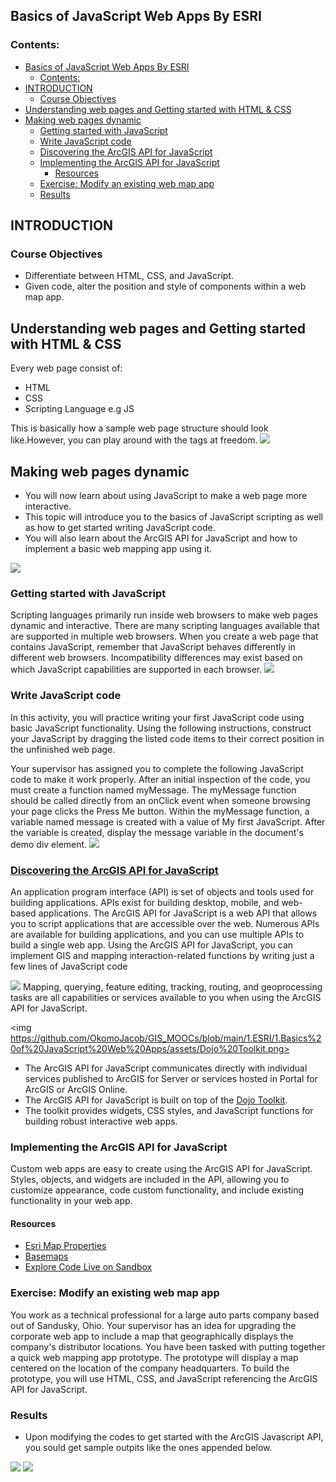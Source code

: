 ## Basics of JavaScript Web Apps By ESRI

### Contents:
- [Basics of JavaScript Web Apps By ESRI](#basics-of-javascript-web-apps-by-esri)
  - [Contents:](#contents)
- [INTRODUCTION](#introduction)
  - [Course Objectives](#course-objectives)
- [Understanding web pages and Getting started with HTML & CSS](#understanding-web-pages-and-getting-started-with-html--css)
- [Making web pages dynamic](#making-web-pages-dynamic)
  - [Getting started with JavaScript](#getting-started-with-javascript)
  - [Write JavaScript code](#write-javascript-code)
  - [Discovering the ArcGIS API for JavaScript](#discovering-the-arcgis-api-for-javascript)
  - [Implementing the ArcGIS API for JavaScript](#implementing-the-arcgis-api-for-javascript)
    - [Resources](#resources)
  - [Exercise: Modify an existing web map app](#exercise-modify-an-existing-web-map-app)
  - [Results](#results)

## INTRODUCTION
### Course Objectives
- Differentiate between HTML, CSS, and JavaScript.
- Given code, alter the position and style of components within a web map app.

## Understanding web pages and Getting started with HTML & CSS
Every web page consist of:
- HTML
- CSS
- Scripting Language e.g JS

This is basically how a sample web page structure should look like.However, you can play around with the tags at freedom.
<img src = "https://github.com/OkomoJacob/GIS_MOOCs/blob/main/1.ESRI/1.Basics%20of%20JavaScript%20Web%20Apps/assets/webPage.png">
## Making web pages dynamic
- You will now learn about using JavaScript to make a web page more interactive. 
- This topic will introduce you to the basics of JavaScript scripting as well as how to get started writing JavaScript code. 
- You will also learn about the ArcGIS API for JavaScript and how to implement a basic web mapping app using it.

<img src="https://github.com/OkomoJacob/GIS_MOOCs/blob/main/1.ESRI/1.Basics%20of%20JavaScript%20Web%20Apps/assets/JSBrowsers.png">

### Getting started with JavaScript
Scripting languages primarily run inside web browsers to make web pages dynamic and interactive. There are many scripting languages available that are supported in multiple web browsers. When you create a web page that contains JavaScript, remember that JavaScript behaves differently in different web browsers. Incompatibility differences may exist based on which JavaScript capabilities are supported in each browser.
<img src="https://github.com/OkomoJacob/GIS_MOOCs/blob/main/1.ESRI/1.Basics%20of%20JavaScript%20Web%20Apps/assets/Getting%20started%20with%20JavaScript_2.png">

### Write JavaScript code
In this activity, you will practice writing your first JavaScript code using basic JavaScript functionality. Using the following instructions, construct your JavaScript by dragging the listed code items to their correct position in the unfinished web page.

Your supervisor has assigned you to complete the following JavaScript code to make it work properly. After an initial inspection of the code, you must create a function named myMessage. The myMessage function should be called directly from an onClick event when someone browsing your page clicks the Press Me button. Within the myMessage function, a variable named message is created with a value of My first JavaScript. After the variable is created, display the message variable in the document's demo div element.
<img src="https://github.com/OkomoJacob/GIS_MOOCs/blob/main/1.ESRI/1.Basics%20of%20JavaScript%20Web%20Apps/assets/Getting%20started%20with%20JavaScript_3.png">

### [Discovering the ArcGIS API for JavaScript](https://developers.arcgis.com/)
An application program interface (API) is set of objects and tools used for building applications. APIs exist for building desktop, mobile, and web-based applications. The ArcGIS API for JavaScript is a web API that allows you to script applications that are accessible over the web. Numerous APIs are available for building applications, and you can use multiple APIs to build a single web app. Using the ArcGIS API for JavaScript, you can implement GIS and mapping interaction-related functions by writing just a few lines of JavaScript code

<img src= "https://github.com/OkomoJacob/GIS_MOOCs/blob/main/1.ESRI/1.Basics%20of%20JavaScript%20Web%20Apps/assets/ArcGIS%20API%20for%20JavaScript.png">
Mapping, querying, feature editing, tracking, routing, and geoprocessing tasks are all capabilities or services available to you when using the ArcGIS API for JavaScript.

<img https://github.com/OkomoJacob/GIS_MOOCs/blob/main/1.ESRI/1.Basics%20of%20JavaScript%20Web%20Apps/assets/Dojo%20Toolkit.png>
- The ArcGIS API for JavaScript communicates directly with individual services published to ArcGIS for Server or services hosted in Portal for ArcGIS or ArcGIS Online. 
- The ArcGIS API for JavaScript is built on top of the [Dojo Toolkit](https://dojotoolkit.org/). 
- The toolkit provides widgets, CSS styles, and JavaScript functions for building robust interactive web apps.

### Implementing the ArcGIS API for JavaScript
Custom web apps are easy to create using the ArcGIS API for JavaScript. Styles, objects, and widgets are included in the API, allowing you to customize appearance, code custom functionality, and include existing functionality in your web app.
#### Resources
- [Esri Map Properties](https://developers.arcgis.com/javascript/latest/api-reference/esri-Map.html)
- [Basemaps](https://developers.arcgis.com/javascript/latest/api-reference/esri-Map.html#basemap)
- [Explore Code Live on Sandbox](https://developers.arcgis.com/javascript/latest/sample-code/sandbox/?sample=intro-mapview)
### Exercise: Modify an existing web map app
You work as a technical professional for a large auto parts company based out of Sandusky, Ohio. Your supervisor has an idea for upgrading the corporate web app to include a map that geographically displays the company's distributor locations. You have been tasked with putting together a quick web mapping app prototype. The prototype will display a map centered on the location of the company headquarters. To build the prototype, you will use HTML, CSS, and JavaScript referencing the ArcGIS API for JavaScript.

### Results
- Upon modifying the codes to get started with the ArcGIS Javascript API, you sould get sample outpits like the ones appended below.
<img src="https://github.com/OkomoJacob/GIS_MOOCs/blob/main/1.ESRI/1.Basics%20of%20JavaScript%20Web%20Apps/assets/preview.png">
<img src="https://github.com/OkomoJacob/GIS_MOOCs/blob/main/1.ESRI/1.Basics%20of%20JavaScript%20Web%20Apps/assets/endResults.png">
